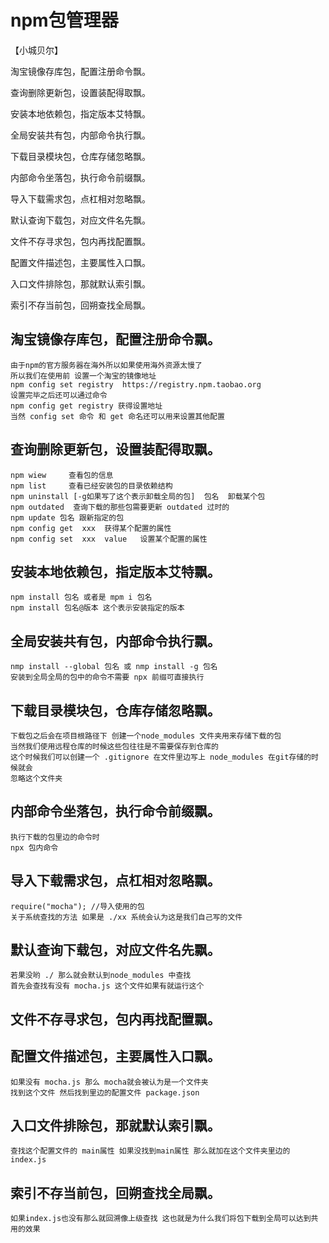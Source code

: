 # npm包管理器
【小城贝尔】

淘宝镜像存库包，配置注册命令飘。

查询删除更新包，设置装配得取飘。

安装本地依赖包，指定版本艾特飘。

全局安装共有包，内部命令执行飘。

下载目录模块包，仓库存储忽略飘。

内部命令坐落包，执行命令前缀飘。

导入下载需求包，点杠相对忽略飘。

默认查询下载包，对应文件名先飘。

文件不存寻求包，包内再找配置飘。

配置文件描述包，主要属性入口飘。

入口文件排除包，那就默认索引飘。

索引不存当前包，回朔查找全局飘。

## 淘宝镜像存库包，配置注册命令飘。
    由于npm的官方服务器在海外所以如果使用海外资源太慢了
    所以我们在使用前 设置一个淘宝的镜像地址
    npm config set registry  https://registry.npm.taobao.org
    设置完毕之后还可以通过命令
    npm config get registry 获得设置地址 
    当然 config set 命令 和 get 命名还可以用来设置其他配置
## 查询删除更新包，设置装配得取飘。
    npm wiew     查看包的信息
    npm list     查看已经安装包的目录依赖结构
    npm uninstall [-g如果写了这个表示卸载全局的包]  包名  卸载某个包
    npm outdated  查询下载的那些包需要更新 outdated 过时的
    npm update 包名 跟新指定的包
    npm config get  xxx  获得某个配置的属性
    npm config set  xxx  value   设置某个配置的属性
## 安装本地依赖包，指定版本艾特飘。
    npm install 包名 或者是 mpm i 包名
    npm install 包名@版本 这个表示安装指定的版本
## 全局安装共有包，内部命令执行飘。
    nmp install --global 包名 或 nmp install -g 包名
    安装到全局全局的包中的命令不需要 npx 前缀可直接执行
## 下载目录模块包，仓库存储忽略飘。
    下载包之后会在项目根路径下 创建一个node_modules 文件夹用来存储下载的包
    当然我们使用远程仓库的时候这些包往往是不需要保存到仓库的
    这个时候我们可以创建一个 .gitignore 在文件里边写上 node_modules 在git存储的时候就会
    忽略这个文件夹
## 内部命令坐落包，执行命令前缀飘。
    执行下载的包里边的命令时 
    npx 包内命令
## 导入下载需求包，点杠相对忽略飘。
    require("mocha"); //导入使用的包
    关于系统查找的方法 如果是 ./xx 系统会认为这是我们自己写的文件
## 默认查询下载包，对应文件名先飘。
    若果没哟 ./ 那么就会默认到node_modules 中查找
    首先会查找有没有 mocha.js 这个文件如果有就运行这个
## 文件不存寻求包，包内再找配置飘。
## 配置文件描述包，主要属性入口飘。
    如果没有 mocha.js 那么 mocha就会被认为是一个文件夹
    找到这个文件 然后找到里边的配置文件 package.json 
## 入口文件排除包，那就默认索引飘。
    查找这个配置文件的 main属性 如果没找到main属性 那么就加在这个文件夹里边的 index.js
## 索引不存当前包，回朔查找全局飘。
    如果index.js也没有那么就回溯像上级查找 这也就是为什么我们将包下载到全局可以达到共用的效果